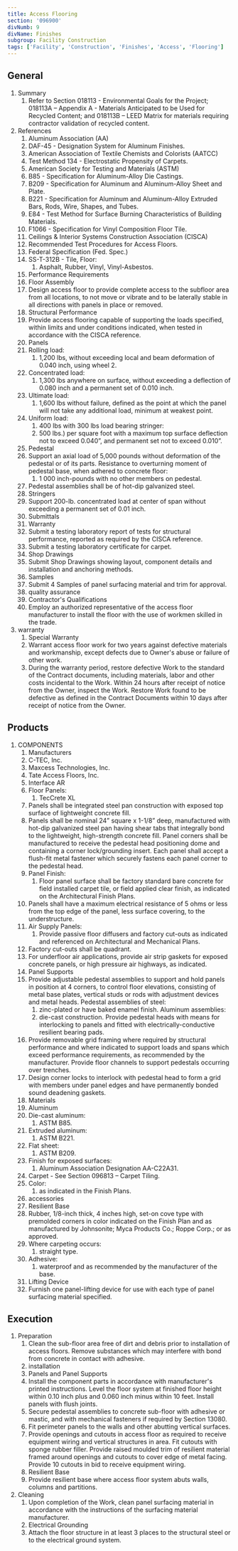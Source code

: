 ```yaml
---
title: Access Flooring
section: '096900'
divNumb: 9
divName: Finishes
subgroup: Facility Construction
tags: ['Facility', 'Construction', 'Finishes', 'Access', 'Flooring']
---
```


## General

1. Summary
   1. Refer to Section 018113 - Environmental Goals for the Project; 018113A – Appendix A - Materials Anticipated to be Used for Recycled Content; and 018113B – LEED Matrix for materials requiring contractor validation of recycled content.
1. References
   1. Aluminum Association (AA)
   1. DAF-45 - Designation System for Aluminum Finishes.
   1. American Association of Textile Chemists and Colorists (AATCC)
   1. Test Method 134 - Electrostatic Propensity of Carpets.
   1. American Society for Testing and Materials (ASTM)
   1. B85 - Specification for Aluminum-Alloy Die Castings.
   1. B209 - Specification for Aluminum and Aluminum-Alloy Sheet and Plate.
   1. B221 - Specification for Aluminum and Aluminum-Alloy Extruded Bars, Rods, Wire, Shapes, and Tubes.
   1. E84 - Test Method for Surface Burning Characteristics of Building Materials.
   1. F1066 - Specification for Vinyl Composition Floor Tile.
   1. Ceilings & Interior Systems Construction Association (CISCA)
   1. Recommended Test Procedures for Access Floors.
   1. Federal Specification (Fed. Spec.)
   1. SS-T-312B - Tile, Floor:
      1. Asphalt, Rubber, Vinyl, Vinyl-Asbestos.
   1. Performance Requirements
   1. Floor Assembly
   1. Design access floor to provide complete access to the subfloor area from all locations, to not move or vibrate and to be laterally stable in all directions with panels in place or removed.
   1. Structural Performance
   1. Provide access flooring capable of supporting the loads specified, within limits and under conditions indicated, when tested in accordance with the CISCA reference.
   1. Panels
   1. Rolling load:
      1. 1,200 lbs, without exceeding local and beam deformation of 0.040 inch, using wheel 2.
   1. Concentrated load:
      1. 1,300 lbs anywhere on surface, without exceeding a deflection of 0.080 inch and a permanent set of 0.010 inch.
   1. Ultimate load:
      1. 1,600 lbs without failure, defined as the point at which the panel will not take any additional load, minimum at weakest point.
   1. Uniform load:
      1. 400 lbs with 300 lbs load bearing stringer:
      1. 500 lbs.) per square foot with a maximum top surface deflection not to exceed 0.040”, and permanent set not to exceed 0.010”.
   1. Pedestal
   1. Support an axial load of 5,000 pounds without deformation of the pedestal or of its parts. Resistance to overturning moment of pedestal base, when adhered to concrete floor:
      1. 1 000 inch-pounds with no other members on pedestal.
   1. Pedestal assemblies shall be of hot-dip galvanized steel.
   1. Stringers
   1. Support 200-lb. concentrated load at center of span without exceeding a permanent set of 0.01 inch.
   1. Submittals
   1. Warranty
   1. Submit a testing laboratory report of tests for structural performance, reported as required by the CISCA reference.
   1. Submit a testing laboratory certificate for carpet.
   1. Shop Drawings
   1. Submit Shop Drawings showing layout, component details and installation and anchoring methods.
   1. Samples
   1. Submit 4 Samples of panel surfacing material and trim for approval.
   1. quality assurance
   1. Contractor's Qualifications
   1. Employ an authorized representative of the access floor manufacturer to install the floor with the use of workmen skilled in the trade.
1. warranty
   1. Special Warranty
   1. Warrant access floor work for two years against defective materials and workmanship, except defects due to Owner's abuse or failure of other work.
   1. During the warranty period, restore defective Work to the standard of the Contract documents, including materials, labor and other costs incidental to the Work. Within 24 hours after receipt of notice from the Owner, inspect the Work. Restore Work found to be defective as defined in the Contract Documents within 10 days after receipt of notice from the Owner.

## Products

1. COMPONENTS
   1. Manufacturers
   1. C-TEC, Inc.
   1. Maxcess Technologies, Inc.
   1. Tate Access Floors, Inc.
   1. Interface AR
   1. Floor Panels:
      1. TecCrete XL
   1. Panels shall be integrated steel pan construction with exposed top surface of lightweight concrete fill.
   1. Panels shall be nominal 24” square x 1-1/8” deep, manufactured with hot-dip galvanized steel pan having shear tabs that integrally bond to the lightweight, high-strength concrete fill. Panel corners shall be manufactured to receive the pedestal head positioning dome and containing a corner lock/grounding insert. Each panel shall accept a flush-fit metal fastener which securely fastens each panel corner to the pedestal head.
   1. Panel Finish:
      1. Floor panel surface shall be factory standard bare concrete for field installed carpet tile, or field applied clear finish, as indicated on the Architectural Finish Plans.
   1. Panels shall have a maximum electrical resistance of 5 ohms or less from the top edge of the panel, less surface covering, to the understructure.
   1. Air Supply Panels:
      1. Provide passive floor diffusers and factory cut-outs as indicated and referenced on Architectural and Mechanical Plans.
   1. Factory cut-outs shall be quadrant.
   1. For underfloor air applications, provide air strip gaskets for exposed concrete panels, or high pressure air highways, as indicated.
   1. Panel Supports
   1. Provide adjustable pedestal assemblies to support and hold panels in position at 4 corners, to control floor elevations, consisting of metal base plates, vertical studs or rods with adjustment devices and metal heads. Pedestal assemblies of steel:
      1. zinc-plated or have baked enamel finish. Aluminum assemblies:
      1. die-cast construction. Provide pedestal heads with means for interlocking to panels and fitted with electrically-conductive resilient bearing pads.
   1. Provide removable grid framing where required by structural performance and where indicated to support loads and spans which exceed performance requirements, as recommended by the manufacturer. Provide floor channels to support pedestals occurring over trenches.
   1. Design corner locks to interlock with pedestal head to form a grid with members under panel edges and have permanently bonded sound deadening gaskets.
   1. Materials
   1. Aluminum
   1. Die-cast aluminum:
      1. ASTM B85.
   1. Extruded aluminum:
      1. ASTM B221.
   1. Flat sheet:
      1. ASTM B209.
   1. Finish for exposed surfaces:
      1. Aluminum Association Designation AA-C22A31.
   1. Carpet - See Section 096813 – Carpet Tiling.
   1. Color:
      1. as indicated in the Finish Plans.
   1. accessories
   1. Resilient Base
   1. Rubber, 1/8-inch thick, 4 inches high, set-on cove type with premolded corners in color indicated on the Finish Plan and as manufactured by Johnsonite; Myca Products Co.; Roppe Corp.; or as approved.
   1. Where carpeting occurs:
      1. straight type.
   1. Adhesive:
      1. waterproof and as recommended by the manufacturer of the base.
   1. Lifting Device
   1. Furnish one panel-lifting device for use with each type of panel surfacing material specified.

## Execution

1. Preparation
   1. Clean the sub-floor area free of dirt and debris prior to installation of access floors. Remove substances which may interfere with bond from concrete in contact with adhesive.
   1. installation
   1. Panels and Panel Supports
   1. Install the component parts in accordance with manufacturer's printed instructions. Level the floor system at finished floor height within 0.10 inch plus and 0.060 inch minus within 10 feet. Install panels with flush joints.
   1. Secure pedestal assemblies to concrete sub-floor with adhesive or mastic, and with mechanical fasteners if required by Section 13080.
   1. Fit perimeter panels to the walls and other abutting vertical surfaces.
   1. Provide openings and cutouts in access floor as required to receive equipment wiring and vertical structures in area. Fit cutouts with sponge rubber filler. Provide raised moulded trim of resilient material framed around openings and cutouts to cover edge of metal facing. Provide 10 cutouts in bid to receive equipment wiring.
   1. Resilient Base
   1. Provide resilient base where access floor system abuts walls, columns and partitions.
1. Cleaning
   1. Upon completion of the Work, clean panel surfacing material in accordance with the instructions of the surfacing material manufacturer.
   1. Electrical Grounding
   1. Attach the floor structure in at least 3 places to the structural steel or to the electrical ground system.
